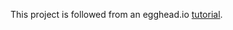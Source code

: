This project is followed from an egghead.io [tutorial](https://egghead.io/courses/build-your-first-production-quality-react-app).
